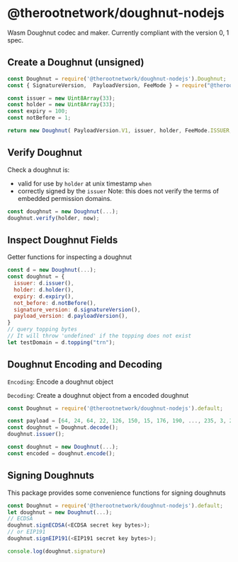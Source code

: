 # @therootnetwork/doughnut-nodejs

Wasm Doughnut codec and maker.
Currently compliant with the version 0, 1 spec.  

## Create a Doughnut (unsigned)

```js
const Doughnut = require('@therootnetwork/doughnut-nodejs').Doughnut;
const { SignatureVersion,  PayloadVersion, FeeMode } = require("@therootnetwork/doughnut-nodejs");

const issuer = new Uint8Array(33);
const holder = new Uint8Array(33);
const expiry = 100;
const notBefore = 1;

return new Doughnut( PayloadVersion.V1, issuer, holder, FeeMode.ISSUER, expiry, notBefore).addTopping('trn', [1, 2, 3]);
```

## Verify Doughnut

Check a doughnut is:
- valid for use by `holder` at unix timestamp `when`
- correctly signed by the `issuer`
Note: this does not verify the terms of embedded permission domains.

```js
const doughnut = new Doughnut(...);
doughnut.verify(holder, now);
```

## Inspect Doughnut Fields

Getter functions for inspecting a doughnut

```js
const d = new Doughnut(...);
const doughnut = {
  issuer: d.issuer(),
  holder: d.holder(),
  expiry: d.expiry(),
  not_before: d.notBefore(),
  signature_version: d.signatureVersion(),
  payload_version: d.payloadVersion(),
}
// query topping bytes
// It will throw 'undefined' if the topping does not exist
let testDomain = d.topping("trn");
```

## Doughnut Encoding and Decoding

`Encoding`: Encode a doughnut object

`Decoding`: Create a doughnut object from a encoded doughnut

```js
const Doughnut = require('@therootnetwork/doughnut-nodejs').default;

const payload = [64, 24, 64, 22, 126, 150, 15, 176, 190, ..., 235, 3, 21, 63, 79, 192, 137, 6];
const doughnut = Doughnut.decode();
doughnut.issuer();

const doughnut = new Doughnut(...);
const encoded = doughnut.encode();
```

## Signing Doughnuts

This package provides some convenience functions for signing doughnuts

```js
const Doughnut = require('@therootnetwork/doughnut-nodejs').default;
let doughnut = new Doughnut(...);
// ECDSA
doughnut.signECDSA(<ECDSA secret key bytes>);
// or EIP191
doughnut.signEIP191(<EIP191 secret key bytes>);

console.log(doughnut.signature)
```
